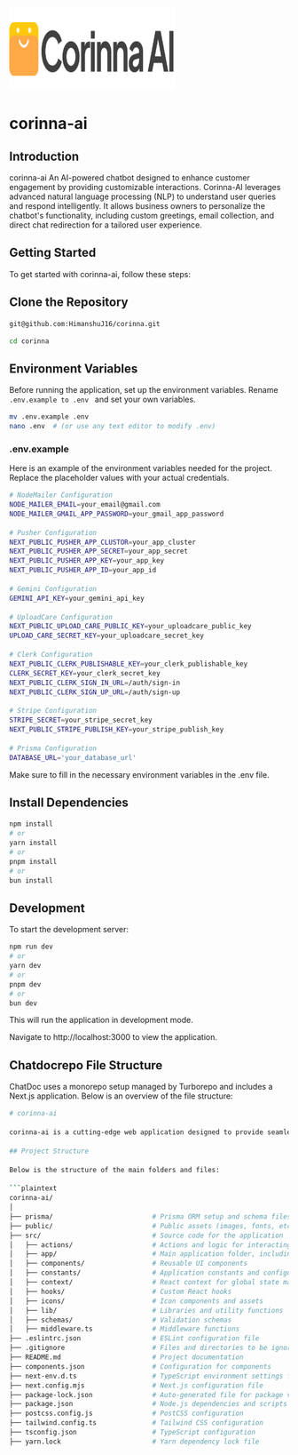 <img src="/public/images/logo.png" alt="logo" width="300" height="150">

# corinna-ai

## Introduction

corinna-ai
An AI-powered chatbot designed to enhance customer engagement by providing customizable interactions. Corinna-AI leverages advanced natural language processing (NLP) to understand user queries and respond intelligently. It allows business owners to personalize the chatbot's functionality, including custom greetings, email collection, and direct chat redirection for a tailored user experience.

## Getting Started

To get started with corinna-ai, follow these steps:

## Clone the Repository

```bash
git@github.com:HimanshuJ16/corinna.git
```

```bash
cd corinna
```

## Environment Variables

Before running the application, set up the environment variables. Rename `.env.example to .env ` and set your own variables.

```bash
mv .env.example .env
nano .env  # (or use any text editor to modify .env)
```

### .env.example

Here is an example of the environment variables needed for the project. Replace the placeholder values with your actual credentials.

```bash
# NodeMailer Configuration
NODE_MAILER_EMAIL=your_email@gmail.com
NODE_MAILER_GMAIL_APP_PASSWORD=your_gmail_app_password

# Pusher Configuration
NEXT_PUBLIC_PUSHER_APP_CLUSTOR=your_app_cluster
NEXT_PUBLIC_PUSHER_APP_SECRET=your_app_secret
NEXT_PUBLIC_PUSHER_APP_KEY=your_app_key
NEXT_PUBLIC_PUSHER_APP_ID=your_app_id

# Gemini Configuration
GEMINI_API_KEY=your_gemini_api_key

# UploadCare Configuration
NEXT_PUBLIC_UPLOAD_CARE_PUBLIC_KEY=your_uploadcare_public_key
UPLOAD_CARE_SECRET_KEY=your_uploadcare_secret_key

# Clerk Configuration
NEXT_PUBLIC_CLERK_PUBLISHABLE_KEY=your_clerk_publishable_key
CLERK_SECRET_KEY=your_clerk_secret_key
NEXT_PUBLIC_CLERK_SIGN_IN_URL=/auth/sign-in
NEXT_PUBLIC_CLERK_SIGN_UP_URL=/auth/sign-up

# Stripe Configuration
STRIPE_SECRET=your_stripe_secret_key
NEXT_PUBLIC_STRIPE_PUBLISH_KEY=your_stripe_publish_key

# Prisma Configuration
DATABASE_URL='your_database_url'


```

Make sure to fill in the necessary environment variables in the .env file.

## Install Dependencies

```bash
npm install
# or
yarn install
# or
pnpm install
# or
bun install
```

## Development

To start the development server:

```bash
npm run dev
# or
yarn dev
# or
pnpm dev
# or
bun dev
```

This will run the application in development mode.

Navigate to http://localhost:3000 to view the application.

## Chatdocrepo File Structure

ChatDoc uses a monorepo setup managed by Turborepo and includes a Next.js application. Below is an overview of the file structure:

````bash
# corinna-ai

corinna-ai is a cutting-edge web application designed to provide seamless user experiences with robust backend support. This repository houses the core of corinna-ai, including its frontend, backend, and associated configurations.

## Project Structure

Below is the structure of the main folders and files:

```plaintext
corinna-ai/
│
├── prisma/                         # Prisma ORM setup and schema files
├── public/                         # Public assets (images, fonts, etc.)
├── src/                            # Source code for the application
│   ├── actions/                    # Actions and logic for interacting with services
│   ├── app/                        # Main application folder, including pages and routes
│   ├── components/                 # Reusable UI components
│   ├── constants/                  # Application constants and configurations
│   ├── context/                    # React context for global state management
│   ├── hooks/                      # Custom React hooks
│   ├── icons/                      # Icon components and assets
│   ├── lib/                        # Libraries and utility functions
│   ├── schemas/                    # Validation schemas
│   ├── middleware.ts               # Middleware functions
├── .eslintrc.json                  # ESLint configuration file
├── .gitignore                      # Files and directories to be ignored by Git
├── README.md                       # Project documentation
├── components.json                 # Configuration for components
├── next-env.d.ts                   # TypeScript environment settings for Next.js
├── next.config.mjs                 # Next.js configuration file
├── package-lock.json               # Auto-generated file for package version locking
├── package.json                    # Node.js dependencies and scripts
├── postcss.config.js               # PostCSS configuration
├── tailwind.config.ts              # Tailwind CSS configuration
├── tsconfig.json                   # TypeScript configuration
├── yarn.lock                       # Yarn dependency lock file

````
